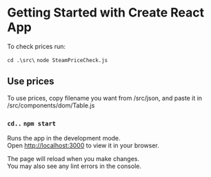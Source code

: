 # Getting Started with Create React App

To check prices run:

`cd .\src\`
`node SteamPriceCheck.js`

## Use prices

To use prices, copy filename you want from /src/json, and paste it in /src/components/dom/Table.js

### `cd..` `npm start`

Runs the app in the development mode.\
Open [http://localhost:3000](http://localhost:3000) to view it in your browser.

The page will reload when you make changes.\
You may also see any lint errors in the console.

